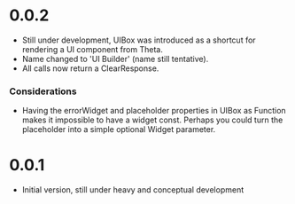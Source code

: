 # 0.0.2

* Still under development, UIBox was introduced as a shortcut for rendering a UI component from Theta.
* Name changed to 'UI Builder' (name still tentative).
* All calls now return a ClearResponse.

### Considerations
* Having the errorWidget and placeholder properties in UIBox as Function makes it impossible to have a widget const. Perhaps you could turn the placeholder into a simple optional Widget parameter.

# 0.0.1

* Initial version, still under heavy and conceptual development